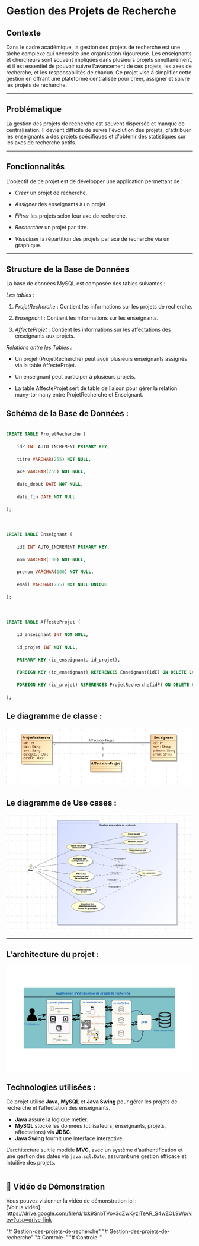 
# Gestion des Projets de Recherche



## Contexte



Dans le cadre académique, la gestion des projets de recherche est une tâche complexe qui nécessite une organisation rigoureuse. Les enseignants et chercheurs sont souvent impliqués dans plusieurs projets simultanément, et il est essentiel de pouvoir suivre l'avancement de ces projets, les axes de recherche, et les responsabilités de chacun. Ce projet vise à simplifier cette gestion en offrant une plateforme centralisée pour créer, assigner et suivre les projets de recherche.



---



## Problématique



La gestion des projets de recherche est souvent dispersée et manque de centralisation. Il devient difficile de suivre l'évolution des projets, d'attribuer les enseignants à des projets spécifiques et d'obtenir des statistiques sur les axes de recherche actifs.



---



## Fonctionnalités



L'objectif de ce projet est de développer une application permettant de :



* *Créer* un projet de recherche.

* *Assigner* des enseignants à un projet.

* *Filtrer* les projets selon leur axe de recherche.

* *Rechercher* un projet par titre.

* *Visualiser* la répartition des projets par axe de recherche via un graphique.



---



## Structure de la Base de Données



La base de données MySQL est composée des tables suivantes :



*Les tables :*



1.  *ProjetRecherche* : Contient les informations sur les projets de recherche.

2.  *Enseignant* : Contient les informations sur les enseignants.

3.  *AffecteProjet* : Contient les informations sur les affectations des enseignants aux projets.



*Relations entre les Tables :*



* Un projet (ProjetRecherche) peut avoir plusieurs enseignants assignés via la table AffecteProjet.

* Un enseignant peut participer à plusieurs projets.

* La table AffecteProjet sert de table de liaison pour gérer la relation many-to-many entre ProjetRecherche et Enseignant.



## Schéma de la Base de Données :



```sql

CREATE TABLE ProjetRecherche (

    idP INT AUTO_INCREMENT PRIMARY KEY,

    titre VARCHAR(255) NOT NULL,

    axe VARCHAR(255) NOT NULL,

    date_debut DATE NOT NULL,

    date_fin DATE NOT NULL

);



CREATE TABLE Enseignant (

    idE INT AUTO_INCREMENT PRIMARY KEY,

    nom VARCHAR(100) NOT NULL,

    prenom VARCHAR(100) NOT NULL,

    email VARCHAR(255) NOT NULL UNIQUE

);



CREATE TABLE AffecteProjet (

    id_enseignant INT NOT NULL,

    id_projet INT NOT NULL,

    PRIMARY KEY (id_enseignant, id_projet),

    FOREIGN KEY (id_enseignant) REFERENCES Enseignant(idE) ON DELETE CASCADE,

    FOREIGN KEY (id_projet) REFERENCES ProjetRecherche(idP) ON DELETE CASCADE

);

```

## Le diagramme de classe :
![image](src/Images/Classe.PNG)


## Le diagramme de Use cases :
![diagramme de Use cases](src/Images/UseCase.PNG)

---

## L'architecture du projet :
![Architecture](src/Images/Architecture.png)

## Technologies utilisées :

Ce projet utilise **Java**, **MySQL** et **Java Swing** pour gérer les projets de recherche et l’affectation des enseignants.  

- **Java** assure la logique métier.  
- **MySQL** stocke les données (utilisateurs, enseignants, projets, affectations) via **JDBC**.  
- **Java Swing** fournit une interface interactive.  

L’architecture suit le modèle **MVC**, avec un système d’authentification et une gestion des dates via `java.sql.Date`, assurant une gestion efficace et intuitive des projets.


```
```

## 🎥 Vidéo de Démonstration  
Vous pouvez visionner la vidéo de démonstration ici :  
[Voir la vidéo]
https://drive.google.com/file/d/1xk9SnbTVov3qZwKyziTeAR_S4wZOL9Wp/view?usp=drive_link


"# Gestion-des-projets-de-recherche" 
"# Gestion-des-projets-de-recherche" 
"# Controle-" 
"# Controle-" 
